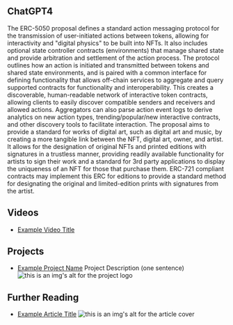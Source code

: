 ## ChatGPT4

The ERC-5050 proposal defines a standard action messaging protocol for the transmission of user-initiated actions between tokens, allowing for interactivity and "digital physics" to be built into NFTs. It also includes optional state controller contracts (environments) that manage shared state and provide arbitration and settlement of the action process. The protocol outlines how an action is initiated and transmitted between tokens and shared state environments, and is paired with a common interface for defining functionality that allows off-chain services to aggregate and query supported contracts for functionality and interoperability. This creates a discoverable, human-readable network of interactive token contracts, allowing clients to easily discover compatible senders and receivers and allowed actions. Aggregators can also parse action event logs to derive analytics on new action types, trending/popular/new interactive contracts, and other discovery tools to facilitate interaction. The proposal aims to provide a standard for works of digital art, such as digital art and music, by creating a more tangible link between the NFT, digital art, owner, and artist. It allows for the designation of original NFTs and printed editions with signatures in a trustless manner, providing readily available functionality for artists to sign their work and a standard for 3rd party applications to display the uniqueness of an NFT for those that purchase them. ERC-721 compliant contracts may implement this ERC for editions to provide a standard method for designating the original and limited-edition prints with signatures from the artist.

## Videos

- [Example Video Title](https://www.youtube.com/watch?v=TDGq4aeevgY)

## Projects

- [Example Project Name](https://xxxx.xxx/xxxxx) Project Description (one sentence) ![this is an img's alt for the project logo](https://xxxx.xxx/project-logo.xxx)

## Further Reading

- [Example Article Title](https://xxxx.xxx/xxxxx) ![this is an img's alt for the article cover](https://xxxx.xxx/article-cover.xxx)
